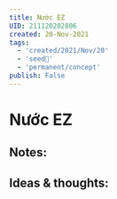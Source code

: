 ```yaml
---
title: Nước EZ
UID: 211120202806
created: 20-Nov-2021
tags:
  - 'created/2021/Nov/20'
  - 'seed🥜'
  - 'permanent/concept'
publish: False
---
```

# Nước EZ

## Notes:


## Ideas & thoughts:


